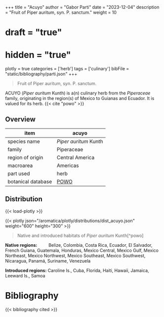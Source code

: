 +++
title = "Acuyo"
author = "Gabor Parti"
date = "2023-12-04"
description = "Fruit of Piper auritum, syn. P. sanctum."
weight = 10
# draft = "true"
# hidden = "true"
plotly = true
categories = ['herb']
tags = ['culinary']
bibFile = "static/bibliography/parti.json"
+++

>Fruit of Piper auritum, syn. P. sanctum.

ACUYO (*Piper auritum* Kunth) is a(n) culinary herb from the *Piperaceae* family, originating in the region(s) of Mexico to Guianas and Ecuador. It is valued for its herb. {{< cite "powo" >}}

## Overview

|       item       |                       acuyo                       |
|------------------|---------------------------------------------------|
|   species name   |               *Piper auritum* Kunth               |
|      family      |                     Piperaceae                    |
| region of origin |                  Central America                  |
|     macroarea    |                      Americas                     |
|     part used    |                        herb                       |
|botanical database|[POWO](https://powo.science.kew.org/taxon/680520-1)|



## Distribution

{{< load-plotly >}}

{{< plotly json="/aromatica/plotly/distributions/dist_acuyo.json" weight="600" height="300" >}}

>Native and introduced habitats of *Piper auritum* Kunth[^powo]

<p style="text-align:left;">

**Native regions:** &ensp; &ensp; &ensp; Belize, Colombia, Costa Rica, Ecuador, El Salvador, French Guiana, Guatemala, Honduras, Mexico Central, Mexico Gulf, Mexico Northeast, Mexico Northwest, Mexico Southeast, Mexico Southwest, Nicaragua, Panamá, Suriname, Venezuela

**Introduced regions:** Caroline Is., Cuba, Florida, Haiti, Hawaii, Jamaica, Leeward Is., Samoa

</p>



# Bibliography

{{< bibliography cited >}}

